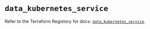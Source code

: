 # `data_kubernetes_service`

Refer to the Terraform Registory for docs: [`data_kubernetes_service`](https://www.terraform.io/docs/providers/kubernetes/d/service).
